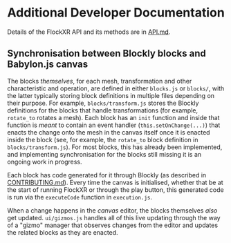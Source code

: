 # Additional Developer Documentation

Details of the FlockXR API and its methods are in [API.md](../API.md).

## Synchronisation between Blockly blocks and Babylon.js canvas

The blocks *themselves*, for each mesh, transformation and other characteristic and operation, are defined in either `blocks.js` or `blocks/`, with the latter typically storing block definitions in multiple files depending on their purpose. For example, `blocks/transform.js` stores the Blockly definitions for the blocks that handle transformations (for example, `rotate_to` rotates a mesh). Each block has an `init` function and inside that function is *meant* to contain an event handler (`this.setOnChange(...)`) that enacts the change onto the mesh in the canvas itself once it is enacted inside the block (see, for example, the `rotate_to` block definition in `blocks/transform.js`). For most blocks, this has already been implemented, and implementing synchronisation for the blocks still missing it is an ongoing work in progress.

Each block has code generated for it through Blockly (as described in [CONTRIBUTING.md](../CONTRIBUTING.md)). Every time the canvas is initialised, whether that be at the start of running FlockXR or through the play button, this generated code is run via the `executeCode` function in `execution.js`.

When a change happens in the *canvas* editor, the blocks themselves *also* get updated. `ui/gizmos.js` handles all of this live updating through the way of a "gizmo" manager that observes changes from the editor and updates the related blocks as they are enacted.
